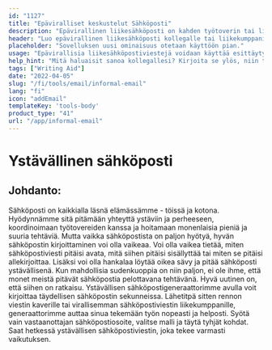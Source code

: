 ```yaml
---
id: "1127"
title: "Epäviralliset keskustelut Sähköposti"
description: "Epävirallinen liikesähköposti on kahden työtoverin tai liikekumppanin välinen sähköpostiviesti, joka ei ole liian virallinen. Se on tapa rakentaa suhdetta ja luoda suhde sähköpostiviestin vastaanottajaan."
header: "Luo epävirallinen liikesähköposti kollegalle tai liikekumppanille."
placeholder: "Sovelluksen uusi ominaisuus otetaan käyttöön pian."
usage: "Epävirallisia liikesähköpostiviestejä voidaan käyttää esittäytymiseen uudelle kollegalle tai liikekumppanille. Niitä voidaan käyttää myös rakentamaan suhdetta jo tapaamasi henkilön kanssa."
help_hint: "Mitä haluaisit sanoa kollegallesi? Kirjoita se ylös, niin teemme siitä epävirallisen liikesähköpostin."
tags: ["Writing Aid"]
date: "2022-04-05"
slug: "/fi/tools/email/informal-email"
lang: "fi"
icon: "addEmail"
templateKey: 'tools-body'
product_type: "41"
url: "/app/informal-email"
---
```


# Ystävällinen sähköposti

## Johdanto:

Sähköposti on kaikkialla läsnä elämässämme - töissä ja kotona. Hyödynnämme sitä pitämään yhteyttä ystäviin ja perheeseen, koordinoimaan työtovereiden kanssa ja hoitamaan monenlaisia pieniä ja suuria tehtäviä. Mutta vaikka sähköpostista on paljon hyötyä, hyvän sähköpostin kirjoittaminen voi olla vaikeaa. Voi olla vaikea tietää, miten sähköpostiviesti pitäisi avata, mitä siihen pitäisi sisällyttää tai miten se pitäisi allekirjoittaa. Lisäksi voi olla hankalaa löytää oikea sävy ja pitää sähköposti ystävällisenä. Kun mahdollisia sudenkuoppia on niin paljon, ei ole ihme, että monet meistä pitävät sähköpostia pelottavana tehtävänä. Hyvä uutinen on, että siihen on ratkaisu. Ystävällisen sähköpostigeneraattorimme avulla voit kirjoittaa täydellisen sähköpostin sekunneissa. Lähetitpä sitten rennon viestin kaverille tai virallisemman sähköpostiviestin liikekumppanille, generaattorimme auttaa sinua tekemään työn nopeasti ja helposti. Syötä vain vastaanottajan sähköpostiosoite, valitse malli ja täytä tyhjät kohdat. Saat hetkessä ystävällisen sähköpostiviestin, joka tekee varmasti vaikutuksen.
